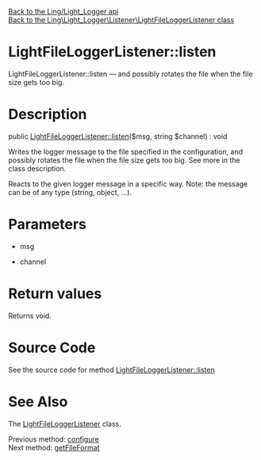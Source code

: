 [Back to the Ling/Light_Logger api](https://github.com/lingtalfi/Light_Logger/blob/master/doc/api/Ling/Light_Logger.md)<br>
[Back to the Ling\Light_Logger\Listener\LightFileLoggerListener class](https://github.com/lingtalfi/Light_Logger/blob/master/doc/api/Ling/Light_Logger/Listener/LightFileLoggerListener.md)


LightFileLoggerListener::listen
================



LightFileLoggerListener::listen — and possibly rotates the file when the file size gets too big.




Description
================


public [LightFileLoggerListener::listen](https://github.com/lingtalfi/Light_Logger/blob/master/doc/api/Ling/Light_Logger/Listener/LightFileLoggerListener/listen.md)($msg, string $channel) : void




Writes the logger message to the file specified in the configuration,
and possibly rotates the file when the file size gets too big.
See more in the class description.


Reacts to the given logger message in a specific way.
Note: the message can be of any type (string, object, ...).




Parameters
================


- msg

    

- channel

    


Return values
================

Returns void.








Source Code
===========
See the source code for method [LightFileLoggerListener::listen](https://github.com/lingtalfi/Light_Logger/blob/master/Listener/LightFileLoggerListener.php#L163-L195)


See Also
================

The [LightFileLoggerListener](https://github.com/lingtalfi/Light_Logger/blob/master/doc/api/Ling/Light_Logger/Listener/LightFileLoggerListener.md) class.

Previous method: [configure](https://github.com/lingtalfi/Light_Logger/blob/master/doc/api/Ling/Light_Logger/Listener/LightFileLoggerListener/configure.md)<br>Next method: [getFileFormat](https://github.com/lingtalfi/Light_Logger/blob/master/doc/api/Ling/Light_Logger/Listener/LightFileLoggerListener/getFileFormat.md)<br>


